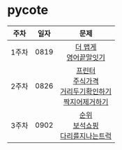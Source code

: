 # pycote

|주차|일자|문제|
|:--:|----|:-----:|
|1주차|0819|[더 맵게](https://programmers.co.kr/learn/courses/30/lessons/42626)<br>[영어끝말잇기](https://programmers.co.kr/learn/courses/30/lessons/12981)|
|2주차|0826|[프린터](https://programmers.co.kr/learn/courses/30/lessons/42587)<br>[주식가격](https://programmers.co.kr/learn/courses/30/lessons/42584)<br>[거리두기확인하기](https://programmers.co.kr/learn/courses/30/lessons/81302)<br>[짝지어제거하기](https://programmers.co.kr/learn/courses/30/lessons/12973?language=python3)|
|3주차|0902|[순위](https://programmers.co.kr/learn/courses/30/lessons/49191)<br>[보석쇼핑](https://programmers.co.kr/learn/courses/30/lessons/67258)<br>[다리를지나는트럭](https://programmers.co.kr/learn/courses/30/lessons/49191)<br>[](https://programmers.co.kr/learn/courses/30/lessons/64065)|
